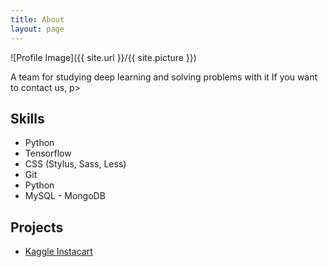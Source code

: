 ```yaml
---
title: About
layout: page
---
```

![Profile Image]({{ site.url }}/{{ site.picture }})

<p>A team for studying deep learning and solving problems with it
If you want to contact us,
p>

<h2>Skills</h2>

<ul class="skill-list">
	<li>Python</li>
	<li>Tensorflow</li>
	<li>CSS (Stylus, Sass, Less)</li>
	<li>Git</li>
	<li>Python</li>
	<li>MySQL - MongoDB</li>
</ul>

<h2>Projects</h2>

<ul>
	<li><a href="https://github.com/">Kaggle Instacart</a></li>
	
</ul>
